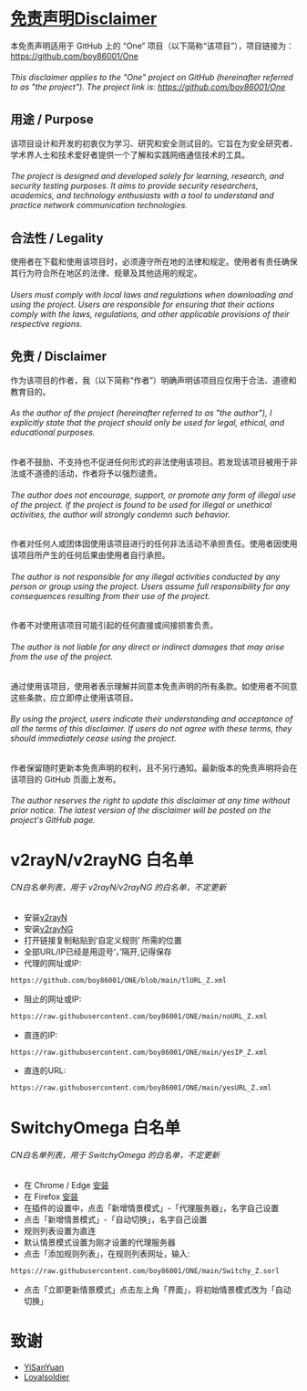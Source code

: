 # [免责声明Disclaimer](https://github.com/boy86001/ONE/wiki/%E5%85%8D%E8%B4%A3%E5%A3%B0%E6%98%8EDisclaimer)   
本免责声明适用于 GitHub 上的 “One” 项目（以下简称“该项目”），项目链接为：https://github.com/boy86001/One  
###### This disclaimer applies to the "One" project on GitHub (hereinafter referred to as "the project"). The project link is: https://github.com/boy86001/One

## 用途 / Purpose
该项目设计和开发的初衷仅为学习、研究和安全测试目的。它旨在为安全研究者、学术界人士和技术爱好者提供一个了解和实践网络通信技术的工具。  
###### The project is designed and developed solely for learning, research, and security testing purposes. It aims to provide security researchers, academics, and technology enthusiasts with a tool to understand and practice network communication technologies.

## 合法性 / Legality
使用者在下载和使用该项目时，必须遵守所在地的法律和规定。使用者有责任确保其行为符合所在地区的法律、规章及其他适用的规定。  
###### Users must comply with local laws and regulations when downloading and using the project. Users are responsible for ensuring that their actions comply with the laws, regulations, and other applicable provisions of their respective regions.

## 免责 / Disclaimer
作为该项目的作者，我（以下简称“作者”）明确声明该项目应仅用于合法、道德和教育目的。  
###### As the author of the project (hereinafter referred to as "the author"), I explicitly state that the project should only be used for legal, ethical, and educational purposes.

作者不鼓励、不支持也不促进任何形式的非法使用该项目。若发现该项目被用于非法或不道德的活动，作者将予以强烈谴责。  
###### The author does not encourage, support, or promote any form of illegal use of the project. If the project is found to be used for illegal or unethical activities, the author will strongly condemn such behavior.

作者对任何人或团体因使用该项目进行的任何非法活动不承担责任。使用者因使用该项目所产生的任何后果由使用者自行承担。  
###### The author is not responsible for any illegal activities conducted by any person or group using the project. Users assume full responsibility for any consequences resulting from their use of the project.

作者不对使用该项目可能引起的任何直接或间接损害负责。  
###### The author is not liable for any direct or indirect damages that may arise from the use of the project.

通过使用该项目，使用者表示理解并同意本免责声明的所有条款。如使用者不同意这些条款，应立即停止使用该项目。  
###### By using the project, users indicate their understanding and acceptance of all the terms of this disclaimer. If users do not agree with these terms, they should immediately cease using the project.

作者保留随时更新本免责声明的权利，且不另行通知。最新版本的免责声明将会在该项目的 GitHub 页面上发布。  
###### The author reserves the right to update this disclaimer at any time without prior notice. The latest version of the disclaimer will be posted on the project's GitHub page.



# v2rayN/v2rayNG 白名单
######  CN白名单列表，用于 v2rayN/v2rayNG 的白名单，不定更新

- 安装[v2rayN](https://github.com/2dust/v2rayN)  
- 安装[v2rayNG](https://github.com/2dust/v2rayNG)
- 打开链接复制粘贴到‘自定义规则’ 所需的位置
- 全部URL/IP已经是用逗号‘，’隔开,记得保存
- 代理的网址或IP:
```bash
https://github.com/boy86001/ONE/blob/main/tlURL_Z.xml
```
- 阻止的网址或IP:
```bash
https://raw.githubusercontent.com/boy86001/ONE/main/noURL_Z.xml
```
- 直连的IP:
```bash
https://raw.githubusercontent.com/boy86001/ONE/main/yesIP_Z.xml
```
- 直连的URL:
```bash
https://raw.githubusercontent.com/boy86001/ONE/main/yesURL_Z.xml
```



# SwitchyOmega 白名单
###### CN白名单列表，用于 SwitchyOmega 的白名单，不定更新

- 在 Chrome / Edge  [安装](https://chrome.google.com/webstore/detail/proxy-switchyomega/padekgcemlokbadohgkifijomclgjgif) 
- 在  Firefox [安装](https://addons.mozilla.org/en-US/firefox/addon/switchyomega/) 
- 在插件的设置中，点击「新增情景模式」-「代理服务器」，名字自己设置
- 点击「新增情景模式」-「自动切换」，名字自己设置
- 规则列表设置为直连
- 默认情景模式设置为刚才设置的代理服务器
- 点击「添加规则列表」，在规则列表网址，输入:

```bash
https://raw.githubusercontent.com/boy86001/ONE/main/Switchy_Z.sorl
```
- 点击「立即更新情景模式」点击左上角「界面」，将初始情景模式改为「自动切换」



# 致谢
- [YiSanYuan](https://github.com/boy86001) 
- [Loyalsoldier](https://github.com/Loyalsoldier/geoip)
